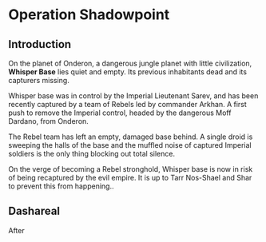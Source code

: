 # Operation Shadowpoint

## Introduction

On the planet of Onderon, a dangerous jungle planet with little
civilization, **Whisper Base** lies quiet and empty. Its previous
inhabitants dead and its capturers missing.

Whisper base was in control by the Imperial Lieutenant Sarev,
and has been recently captured by a team of Rebels led by commander
Arkhan. A first push to remove the Imperial control, headed by the
dangerous Moff Dardano, from Onderon.

The Rebel team has left an empty, damaged base behind.
A single droid is sweeping the halls of the base and the muffled noise
of captured Imperial soldiers is the only thing blocking out total silence.

On the verge of becoming a Rebel stronghold,
Whisper base is now in risk of being recaptured by the evil empire.
It is up to Tarr Nos-Shael and Shar to prevent this from happening..

## Dashareal

After
